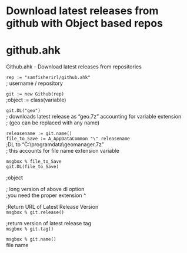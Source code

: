 # Download latest releases from github with Object based repos

<h1 class="code-line" data-line-start=0 data-line-end=1 ><a id="githubahk_0"></a>github.ahk</h1>
<p class="has-line-data" data-line-start="1" data-line-end="2">Github.ahk - Download latest releases from repositories</p>
<p class="has-line-data" data-line-start="3" data-line-end="5"><code>rep := &quot;samfisherirl/github.ahk&quot;</code><br>
;        username   /   repository</p>
<p class="has-line-data" data-line-start="7" data-line-end="9"><code>git := new Github(rep)</code><br>
;object :=  class(variable)</p>
<p class="has-line-data" data-line-start="10" data-line-end="13"><code>git.DL(&quot;geo&quot;)</code><br>
; downloads latest release as “geo.7z” accounting for variable extension<br>
; (geo can be replaced with any name)</p>
<p class="has-line-data" data-line-start="15" data-line-end="19"><code>releasename := git.name()</code><br>
<code>file_to_Save := A_AppDataCommon &quot;\&quot; releasename</code><br>
;DL to “C:\programdata\geomanager.7z”<br>
; this accounts for file name extension variable</p>
<p class="has-line-data" data-line-start="21" data-line-end="23"><code>msgbox % file_to_Save</code><br>
<code>git.DL(file_to_Save)</code></p>
<p class="has-line-data" data-line-start="24" data-line-end="25">;object</p>
<p class="has-line-data" data-line-start="27" data-line-end="29">; long version of above dl option<br>
;you need the proper extension ^</p>
<p class="has-line-data" data-line-start="31" data-line-end="33">;Return URL of Latest Release Version<br>
<code>msgbox % git.release()</code></p>
<p class="has-line-data" data-line-start="35" data-line-end="37">;return version of latest release tag<br>
<code>msgbox % git.tag()</code></p>
<p class="has-line-data" data-line-start="38" data-line-end="40"><code>msgbox % git.name()</code><br>
file name</p>
